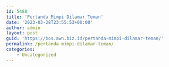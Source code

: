 ```yaml
---
id: 5488
title: 'Pertanda Mimpi Dilamar Teman'
date: '2023-03-28T23:55:53+00:00'
author: admin
layout: post
guid: 'https://bos.awn.biz.id/pertanda-mimpi-dilamar-teman/'
permalink: /pertanda-mimpi-dilamar-teman/
categories:
    - Uncategorized
---
```



